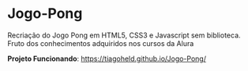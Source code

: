 # Jogo-Pong
Recriação do Jogo Pong em HTML5, CSS3 e Javascript sem biblioteca. Fruto dos conhecimentos adquiridos nos cursos da Alura

**Projeto Funcionando**:
<https://tiagoheld.github.io/Jogo-Pong/>
